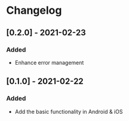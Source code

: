 # Changelog

## [0.2.0] - 2021-02-23

### Added
- Enhance error management

## [0.1.0] - 2021-02-22

### Added
- Add the basic functionality in Android & iOS
